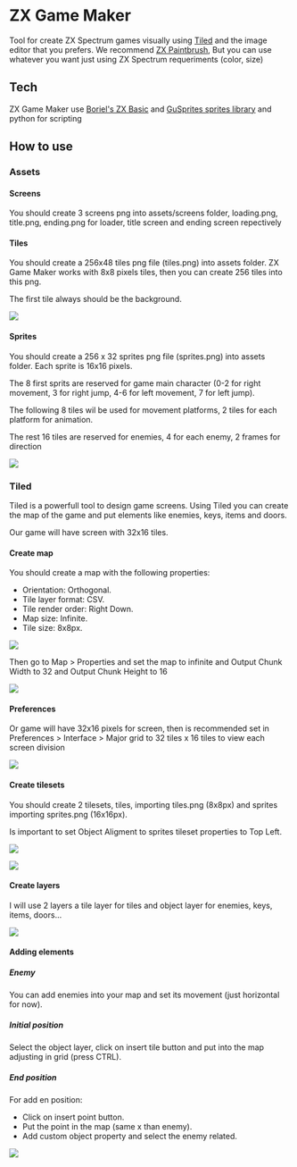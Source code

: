 # ZX Game Maker

Tool for create ZX Spectrum games visually using [Tiled](https://www.mapeditor.org/) and the image editor that you prefers. We recommend [ZX Paintbrush](https://sourcesolutions.itch.io/zx-paintbrush), But you can use whatever you want just using ZX Spectrum requeriments (color, size)

## Tech

ZX Game Maker use [Boriel's ZX Basic](https://zxbasic.readthedocs.io/en/docs/) and [GuSprites sprites library](https://github.com/gusmanb/GuSprites) and python for scripting

## How to use

### Assets
#### Screens

You should create 3 screens png into assets/screens folder, loading.png, title.png, ending.png for loader, title screen and ending screen repectively

#### Tiles

You should create a 256x48 tiles png file (tiles.png) into assets folder. ZX Game Maker works with 8x8 pixels tiles, then you can create 256 tiles into this png.

The first tile always should be the background.

![](https://raw.githubusercontent.com/rtorralba/zxbne/main/assets/tiles.png?token=GHSAT0AAAAAACHC47OR7A3OIC2LLBWKFUAOZJLTVEA)

#### Sprites

You should create a 256 x 32 sprites png file (sprites.png) into assets folder. Each sprite is 16x16 pixels.

The 8 first sprits are reserved for game main character (0-2 for right movement, 3 for right jump, 4-6 for left movement, 7 for left jump).

The following 8 tiles wil be used for movement platforms, 2 tiles for each platform for animation.

The rest 16 tiles are reserved for enemies, 4 for each enemy, 2 frames for direction

![](https://raw.githubusercontent.com/rtorralba/zxbne/main/assets/sprites.png?token=GHSAT0AAAAAACHC47ORU2NAFRCHY7ADDCJOZJLTWYQ)

### Tiled

Tiled is a powerfull tool to design game screens. Using Tiled you can create the map of the game and put elements like enemies, keys, items and doors.

Our game will have screen with 32x16 tiles.

#### Create map

You should create a map with the following properties:

* Orientation: Orthogonal.
* Tile layer format: CSV.
* Tile render order: Right Down.
* Map size: Infinite.
* Tile size: 8x8px.

![](https://raw.githubusercontent.com/rtorralba/zxbne/main/doc/new_map.png?token=GHSAT0AAAAAACHC47ORKYHOMXM743OVY7XGZJLUVJA)

Then go to Map > Properties and set the map to infinite and Output Chunk Width to 32 and Output Chunk Height to 16

![](https://raw.githubusercontent.com/rtorralba/zxbne/main/doc/map_properties.png?token=GHSAT0AAAAAACHC47OQ3WYRON4NI22EEJCQZJLUWEA)

#### Preferences

Or game will have 32x16 pixels for screen, then is recommended set in Preferences > Interface > Major grid to 32 tiles x 16 tiles to view each screen division

![](https://raw.githubusercontent.com/rtorralba/zxbne/main/doc/tiled_preferences.png?token=GHSAT0AAAAAACHC47OQDDDR43QOZMZXWYJ6ZJLUXCQ)

#### Create tilesets

You should create 2 tilesets, tiles, importing tiles.png (8x8px) and sprites importing sprites.png (16x16px).

Is important to set Object Aligment to sprites tileset properties to Top Left.

![](https://raw.githubusercontent.com/rtorralba/zxbne/main/doc/tilesets.png?token=GHSAT0AAAAAACHC47OQZFCDK553KSFHRGF2ZJLUZ5Q)


![](https://raw.githubusercontent.com/rtorralba/zxbne/main/doc/tileset_sprites.png?token=GHSAT0AAAAAACHC47OR77672U2Y2CSDPQLQZJLU3GA)

#### Create layers

I will use 2 layers a tile layer for tiles and object layer for enemies, keys, items, doors...

![](https://raw.githubusercontent.com/rtorralba/zxbne/main/doc/layers.png?token=GHSAT0AAAAAACHC47OR5LN4PAIC5JGGVMAOZJLUZFQ)

#### Adding elements

##### Enemy

You can add enemies into your map and set its movement (just horizontal for now).

##### Initial position

Select the object layer, click on insert tile button and put into the map adjusting in grid (press CTRL).

##### End position

For add en position:
* Click on insert point button.
* Put the point in the map (same x than enemy).
* Add custom object property and select the enemy related.

![](https://raw.githubusercontent.com/rtorralba/zxbne/main/doc/enemy_movement.png?token=GHSAT0AAAAAACHC47OQOAG5SQ7ZN4T3T754ZJLU4BA)